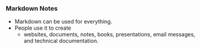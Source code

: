 ### Markdown Notes
- Markdown can be used for everything.
- People use it to create
  -  websites, documents, notes, books, presentations, email messages, and technical documentation.
